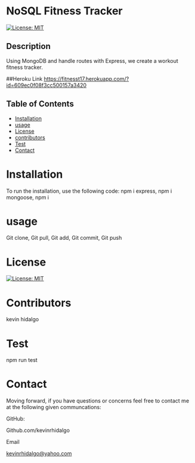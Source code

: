 # NoSQL Fitness Tracker
  [![License: MIT](https://img.shields.io/badge/License-MIT-yellow.svg)](https://opensource.org/licenses/MIT)
  ## Description 
Using MongoDB and handle routes with Express, we create a workout fitness tracker.

##Heroku Link
https://fitnesst17.herokuapp.com/?id=609ec0f08f3cc500157a3420

  ## Table of Contents 

  * [Installation](#installation)
  * [usage](#usage)
  * [License](#license)
  * [contributors](#contributors)
  * [Test](#test)
  * [Contact](#contact)
  # Installation
  To run the installation, use the following code:
  npm i express, npm i mongoose, npm i 
  # usage
  Git clone, Git pull, Git add, Git commit, Git push
  # License
  [![License: MIT](https://img.shields.io/badge/License-MIT-yellow.svg)](https://opensource.org/licenses/MIT)
  
  # Contributors
  kevin hidalgo
  # Test
  npm run test
  # Contact
  Moving forward, if you have questions or concerns feel free to contact me at the following given communcations: 


  GitHub: 

  Github.com/kevinrhidalgo 

  Email 

  kevinrhidalgo@yahoo.com 


 
  

  
